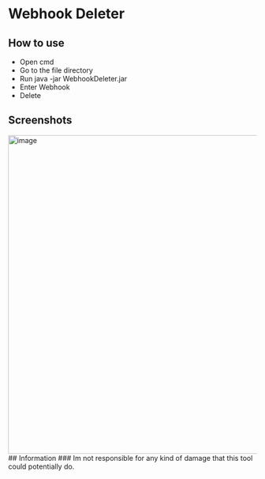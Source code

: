 # Webhook Deleter
## How to use
- Open cmd
- Go to the file directory 
- Run java -jar WebhookDeleter.jar
- Enter Webhook
- Delete
## Screenshots
<img width="645" alt="image" src="https://user-images.githubusercontent.com/100712082/215466541-6eaced7f-e5fc-4414-a22e-37807d95ec01.png">
## Information
### Im not responsible for any kind of damage that this tool could potentially do.
